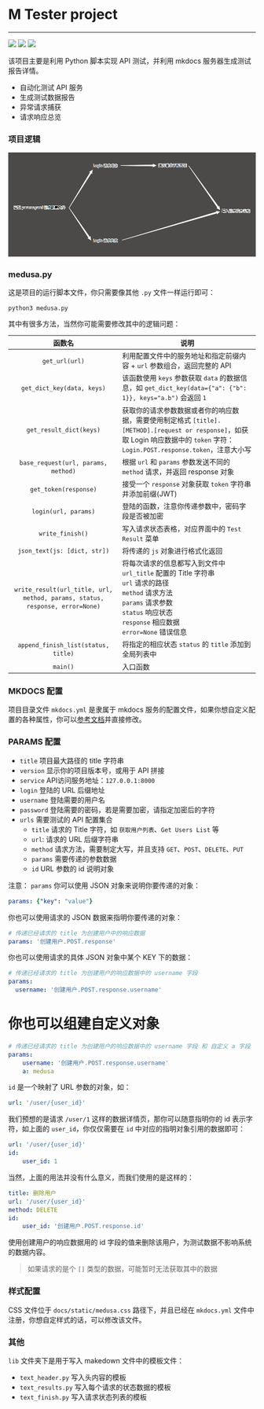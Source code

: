 # M Tester project

---

![](https://img.shields.io/badge/Python-3.8.1-red?&style=social)
![](https://img.shields.io/badge/mkdocs-1.1.2-red?&style=social)
![](https://img.shields.io/badge/Juejin.im-MedusaSorcerer-red?&style=social)

该项目主要是利用 Python 脚本实现 API 测试，并利用 mkdocs 服务器生成测试报告详情。

* 自动化测试 API 服务
* 生成测试数据报告
* 异常请求捕获
* 请求响应总览

### 项目逻辑
![](/docs/static/M-Tester-逻辑流程.png)

### medusa.py
这是项目的运行脚本文件，你只需要像其他 `.py` 文件一样运行即可：
```shell script
python3 medusa.py
```
其中有很多方法，当然你可能需要修改其中的逻辑问题：

| 函数名 | 说明 |
| :---: | --- |
| `get_url(url)` | 利用配置文件中的服务地址和指定前缀内容 + `url` 参数组合，返回完整的 API |
| `get_dict_key(data, keys)` | 该函数使用 `keys` 参数获取 `data` 的数据信息，如 `get_dict_key(data={"a": {"b": 1}}, keys="a.b")` 会返回 `1` |
| `get_result_dict(keys)` | 获取你的请求参数数据或者你的响应数据，需要使用制定格式 `[title].[METHOD].[request or response]`，如获取 Login 响应数据中的 `token` 字符：`Login.POST.response.token`，注意大小写 |
| `base_request(url, params, method)` | 根据 `url` 和 `params` 参数发送不同的 `method` 请求，并返回 response 对象 |
| `get_token(response)` | 接受一个 `response` 对象获取 `token` 字符串并添加前缀(JWT) |
| `login(url, params)` | 登陆的函数，注意你传递参数中，密码字段是否被加密 |
| `write_finish()` | 写入请求状态表格，对应界面中的 `Test Result` 菜单 |
| `json_text(js: [dict, str])` | 将传递的 `js` 对象进行格式化返回 |
| `write_result(url_title, url, method, params, status, response, error=None)` | 将每次请求的信息都写入到文件中<br>`url_title` 配置的 Title 字符串<br>`url` 请求的路径<br>`method` 请求方法<br>`params` 请求参数<br>`status` 响应状态<br>`response` 相应数据<br>`error=None` 错误信息 |
| `append_finish_list(status, title)` | 将指定的相应状态 `status` 的 `title` 添加到全局列表中 |
| `main()` | 入口函数 |

### MKDOCS 配置
项目目录文件 `mkdocs.yml` 是隶属于 mkdocs 服务的配置文件，如果你想自定义配置的各种属性，你可以[参考文档](https://markdown-docs-zh.readthedocs.io/zh_CN/latest/)并直接修改。

### PARAMS 配置
* `title` 项目最大路径的 title 字符串
* `version` 显示你的项目版本号，或用于 API 拼接
* `service` API访问服务地址：`127.0.0.1:8000`
* `login` 登陆的 URL 后缀地址
* `username` 登陆需要的用户名
* `password` 登陆需要的密码，若是需要加密，请指定加密后的字符
* `urls` 需要测试的 API 配置集合
    * `title` 请求的 Title 字符，如 `获取用户列表`、`Get Users List` 等
    * `url`: 请求的 URL 后缀字符串
    * `method` 请求方法，需要制定大写，并且支持 `GET`、`POST`、`DELETE`、`PUT`
    * `params` 需要传递的参数数据
    * `id` URL 参数的 id 说明对象

注意：
`params` 你可以使用 JSON 对象来说明你要传递的对象：
```yaml
params: {"key": "value"}
```
你也可以使用请求的 JSON 数据来指明你要传递的对象：
```yaml
# 传递已经请求的 title 为创建用户中的响应数据
params: '创建用户.POST.response'
```
你也可以使用请求的具体 JSON 对象中某个 KEY 下的数据：
```yaml
# 传递已经请求的 title 为创建用户的响应数据中的 username 字段
params: 
  username: '创建用户.POST.response.username'
```
# 你也可以组建自定义对象
```yaml
# 传递已经请求的 title 为创建用户的响应数据中的 username 字段 和 自定义 a 字段
params:
    username: '创建用户.POST.response.username'
    a: medusa
```

`id` 是一个映射了 URL 参数的对象，如：
```yaml
url: '/user/{user_id}'
```
我们预想的是请求 `/user/1` 这样的数据详情页，那你可以随意指明你的 id 表示字符，如上面的 `user_id`，你仅仅需要在 `id` 中对应的指明对象引用的数据即可：
```yaml
url: '/user/{user_id}'
id:
    user_id: 1
```
当然，上面的用法并没有什么意义，而我们使用的是这样的：
```yaml
title: 删除用户
url: '/user/{user_id}'
method: DELETE
id:
    user_id: '创建用户.POST.response.id'
```
使用创建用户的响应数据用的 id 字段的值来删除该用户，为测试数据不影响系统的数据内容。

> 如果请求的是个 `[]` 类型的数据，可能暂时无法获取其中的数据

### 样式配置
CSS 文件位于 `docs/static/medusa.css` 路径下，并且已经在 `mkdocs.yml` 文件中注册，你想自定样式的话，可以修改该文件。

### 其他
`lib` 文件夹下是用于写入 makedown 文件中的模板文件：
* `text_header.py` 写入头内容的模板
* `text_results.py` 写入每个请求的状态数据的模板
* `text_finish.py` 写入请求状态列表的模板

